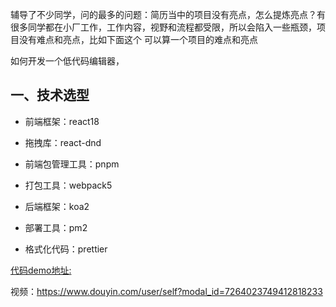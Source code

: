 辅导了不少同学，问的最多的问题：简历当中的项目没有亮点，怎么提炼亮点？有很多同学都在小厂工作，工作内容，视野和流程都受限，所以会陷入一些瓶颈，项目没有难点和亮点，比如下面这个 可以算一个项目的难点和亮点

如何开发一个低代码编辑器， 

## 一、技术选型

- 前端框架：react18

- 拖拽库：react-dnd

- 前端包管理工具：pnpm

- 打包工具：webpack5

- 后端框架：koa2

- 部署工具：pm2

- 格式化代码：prettier

[代码demo地址: ](https://gitee.com/sohucw/lowcode)

视频：https://www.douyin.com/user/self?modal_id=7264023749412818233


